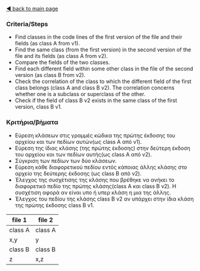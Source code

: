 [◀️ back to main page](../../README.md)
### Criteria/Steps

- Find classes in the code lines of the first version of the file and their fields (as class A from v1).
- Find the same class (from the first version) in the second version of the file and its fields (as class A from v2).
- Compare the fields of the two classes.
- Find each different field within some other class in the file of the second version (as class B from v2).
- Check the correlation of the class to which the different field of the first class belongs (class A and class B v2). The correlation concerns whether one is a subclass or superclass of the other.
- Check if the field of class B v2 exists in the same class of the first version, class B v1.

### Κριτήρια/βήματα

- Εύρεση κλάσεων στις  γραμμές κώδικα της πρώτης έκδοσης του αρχείου και των πεδίων αυτών(ως class A από v1).
- Εύρεση της ίδιας κλάσης (της πρώτης έκδοσης) στην δεύτερη έκδοση του αρχείου και των πεδίων αυτής(ως class A από v2).
- Σύγκριση των πεδίων των δύο κλάσεων.
- Εύρεση κάθε διαφορετικού πεδίου εντός κάποιας άλλης κλάσης στο αρχείο της δεύτερης έκδοσης (ως class B από v2).
- Έλεγχος της συσχέτισης της κλάσης που βρέθηκε να ανήκει το διαφορετικό πεδίο της πρώτης κλάσης(class A και class B  v2). Η συσχέτιση αφορά αν είναι  υπο ή υπερ κλάση η μια της άλλης. 
- Έλεγχος του πεδίου της κλάσης  class B  v2 αν υπάρχει στην ίδια κλάση της πρώτης έκδοσης class B  v1.



file 1  | file 2
------- | -------
class A | class A
x,y     | y
class B |class B
z       | x,z